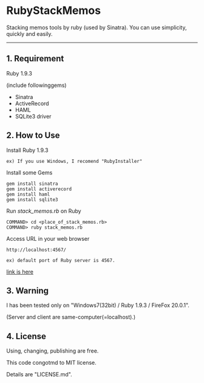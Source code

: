 RubyStackMemos
==============

Stacking memos tools by ruby (used by Sinatra). You can use simplicity, quickly and easily.

-----

## 1. Requirement

Ruby 1.9.3

(include followinggems)

* Sinatra
* ActiveRecord
* HAML
* SQLite3 driver


## 2. How to Use

Install Ruby 1.9.3

    ex) If you use Windows, I recomend "RubyInstaller"

Install some Gems

    gem install sinatra
    gem install activerecord
    gem install haml
    gem install sqlite3

Run *stack_memos.rb* on Ruby

    COMMAND> cd <place_of_stack_memos.rb>
    COMMAND> ruby stack_memos.rb

Access URL in your web browser

    http://localhost:4567/

    ex) default port of Ruby server is 4567.

[link is here](http://localhost:4567/ "Stack memos")

## 3. Warning

I has been tested only on "Windows7(32bit) / Ruby 1.9.3 / FireFox 20.0.1".

(Server and client are same-computer(=localhost).)


## 4. License

Using, changing, publishing are free.

This code congotmd to MIT license.

Details are "LICENSE.md".

